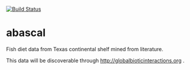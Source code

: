 [![Build Status](https://travis-ci.org/GoMexSI/abascal.svg?branch=master)](https://travis-ci.org/GoMexSI/abascal)

# abascal
Fish diet data from Texas continental shelf mined from literature. 

This data will be discoverable through http://globalbioticinteractions.org .
